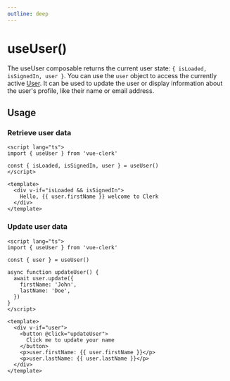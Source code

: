 ```yaml
---
outline: deep
---
```


# useUser()

The useUser composable returns the current user state: `{ isLoaded, isSignedIn, user }`. You can use the `user` object to access the currently active [User](https://clerk.com/docs/reference/clerkjs/user). It can be used to update the user or display information about the user's profile, like their name or email address.

## Usage

### Retrieve user data

```vue
<script lang="ts">
import { useUser } from 'vue-clerk'

const { isLoaded, isSignedIn, user } = useUser()
</script>

<template>
  <div v-if="isLoaded && isSignedIn">
    Hello, {{ user.firstName }} welcome to Clerk
  </div>
</template>
```

### Update user data

```vue
<script lang="ts">
import { useUser } from 'vue-clerk'

const { user } = useUser()

async function updateUser() {
  await user.update({
    firstName: 'John',
    lastName: 'Doe',
  })
}
</script>

<template>
  <div v-if="user">
    <button @click="updateUser">
      Click me to update your name
    </button>
    <p>user.firstName: {{ user.firstName }}</p>
    <p>user.lastName: {{ user.lastName }}</p>
  </div>
</template>
```
